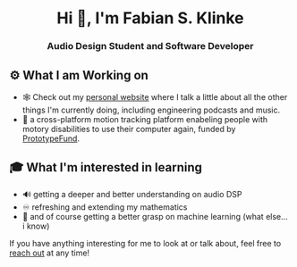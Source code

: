 <h1 align="center">Hi 👋, I'm Fabian S. Klinke</h1>
<h3 align="center">Audio Design Student and Software Developer</h3>

## ⚙️ What I am Working on
- 🕸️ Check out my [personal website](https://fabiansklinke.info) where I talk a little about all the other things I'm currently doing, including engineering podcasts and music.
- 🏥 a cross-platform motion tracking platform enabeling people with motory disabilities to use their computer again, funded by [PrototypeFund](https://prototypefund.de/project/ctrlability-kontroller-fuer-menschen-mit-motorischen-einschraenkungen/).

## 🎓 What I'm interested in learning
- 🔊 getting a deeper and better understanding on audio DSP
- ♾️ refreshing and extending my mathematics
- 🤖 and of course getting a better grasp on machine learning (what else... i know)

If you have anything interesting for me to look at or talk about, feel free to [reach out](mailto:github@fabiansklinke.info) at any time! 
